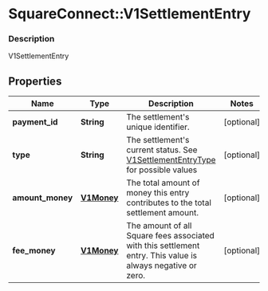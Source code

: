 # SquareConnect::V1SettlementEntry

### Description

V1SettlementEntry

## Properties
Name | Type | Description | Notes
------------ | ------------- | ------------- | -------------
**payment_id** | **String** | The settlement&#39;s unique identifier. | [optional] 
**type** | **String** | The settlement&#39;s current status. See [V1SettlementEntryType](#type-v1settlemententrytype) for possible values | [optional] 
**amount_money** | [**V1Money**](V1Money.md) | The total amount of money this entry contributes to the total settlement amount. | [optional] 
**fee_money** | [**V1Money**](V1Money.md) | The amount of all Square fees associated with this settlement entry. This value is always negative or zero. | [optional] 


